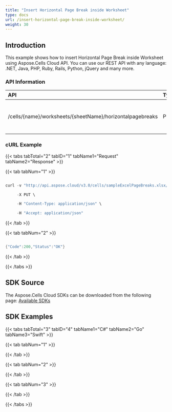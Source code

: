 ```yaml
---
title: "Insert Horizontal Page Break inside Worksheet"
type: docs
url: /insert-horizontal-page-break-inside-worksheet/
weight: 30
---
```


## **Introduction**
This example shows how to insert Horizontal Page Break inside Worksheet using Aspose.Cells Cloud API. You can use our REST API with any language: .NET, Java, PHP, Ruby, Rails, Python, jQuery and many more.
### **API Information**

|**API**|**Type**|**Description**|**Resource Link**|
| :- | :- | :- | :- |
|/cells/{name}/worksheets/{sheetName}/horizontalpagebreaks|PUT|Adds a horizontal page breaks in worksheet|[PutHorizontalPageBreak](https://apireference.aspose.cloud/cells/#/PageBreaks/PutHorizontalPageBreak)|
### **cURL Example**
{{< tabs tabTotal="2" tabID="1" tabName1="Request" tabName2="Response" >}}

{{< tab tabNum="1" >}}

```java

curl -v "http://api.aspose.cloud/v3.0/cells/sampleExcelPageBreaks.xlsx/worksheets/Sheet1/horizontalpagebreaks?row=18&appSID=xxxx&signature=xxxx" \

     -X PUT \

     -H "Content-Type: application/json" \

     -H "Accept: application/json"

```

{{< /tab >}}

{{< tab tabNum="2" >}}

```java

{"Code":200,"Status":"OK"}

```

{{< /tab >}}

{{< /tabs >}}
## **SDK Source**
The Aspose.Cells Cloud SDKs can be downloaded from the following page: [Available SDKs](/available-sdks/)
## **SDK Examples**
{{< tabs tabTotal="3" tabID="4" tabName1="C#" tabName2="Go" tabName3="Swift" >}}

{{< tab tabNum="1" >}}

{{< /tab >}}

{{< tab tabNum="2" >}}

{{< /tab >}}

{{< tab tabNum="3" >}}

{{< /tab >}}

{{< /tabs >}}

